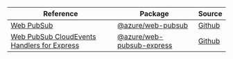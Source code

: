 | Reference | Package | Source |
|---|---|---|
|[Web PubSub](web-pubsub-readme.md)|[@azure/web-pubsub](https://www.npmjs.com/package/@azure/web-pubsub)|[Github](https://github.com/Azure/azure-sdk-for-js/blob/main/sdk/web-pubsub/web-pubsub)|
|[Web PubSub CloudEvents Handlers for Express](web-pubsub-express-readme.md)|[@azure/web-pubsub-express](https://www.npmjs.com/package/@azure/web-pubsub-express)|[Github](https://github.com/Azure/azure-sdk-for-js/blob/main/sdk/web-pubsub/web-pubsub-express)|
